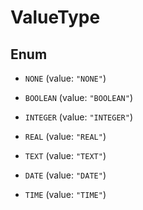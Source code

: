 

# ValueType

## Enum


* `NONE` (value: `"NONE"`)

* `BOOLEAN` (value: `"BOOLEAN"`)

* `INTEGER` (value: `"INTEGER"`)

* `REAL` (value: `"REAL"`)

* `TEXT` (value: `"TEXT"`)

* `DATE` (value: `"DATE"`)

* `TIME` (value: `"TIME"`)



